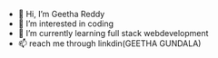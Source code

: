 - 👋 Hi, I’m Geetha Reddy
- 👀 I’m interested in coding
- 🌱 I’m currently learning full stack webdevelopment
- 📫  reach me through linkdin(GEETHA GUNDALA)

<!---
Geetha-Reddy321/Geetha-Reddy321 is a ✨ special ✨ repository because its `README.md` (this file) appears on your GitHub profile.
You can click the Preview link to take a look at your changes.
--->
